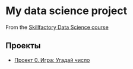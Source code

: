 # My data science project

From the [Skillfactory Data Science course](https://skillfactory.ru/data-science) 

## Проекты

* [Проект 0. Игра: Угадай число](https://github.com/denisrepkin/first-attempts/tree/main/project_0)
